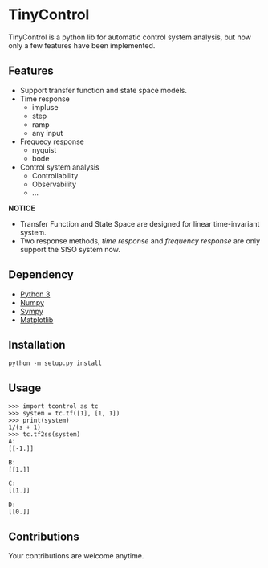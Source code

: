 # TinyControl
TinyControl is a python lib for automatic control system analysis,
but now only a few features have been implemented.

## Features
+ Support transfer function and state space models.
+ Time response
    + impluse
    + step
    + ramp
    + any input
+ Frequecy response
    + nyquist
    + bode
+ Control system analysis
    + Controllability
    + Observability
    + ...

__NOTICE__ 
+ Transfer Function and State Space are designed for linear time-invariant system.
+ Two response methods, _time response_ and _frequency response_ are only support the SISO system now.

## Dependency
+ [Python 3](https://www.python.org)
+ [Numpy](http://www.numpy.org)
+ [Sympy](http://www.sympy.org)
+ [Matplotlib](https://matplotlib.org)

## Installation
    python -m setup.py install

## Usage
    >>> import tcontrol as tc
    >>> system = tc.tf([1], [1, 1])
    >>> print(system)
    1/(s + 1)
    >>> tc.tf2ss(system)
    A:
    [[-1.]]

    B:
    [[1.]]

    C:
    [[1.]]

    D:
    [[0.]]

## Contributions
Your contributions are welcome anytime.
